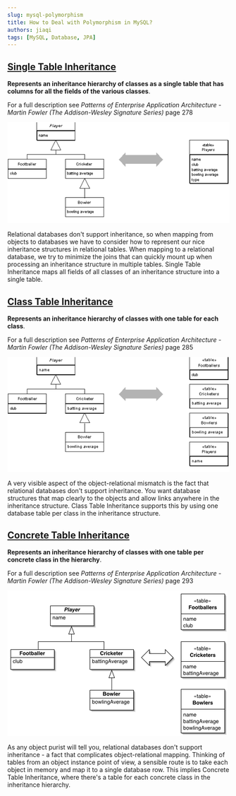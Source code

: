 ```yaml
---
slug: mysql-polymorphism
title: How to Deal with Polymorphism in MySQL?
authors: jiaqi
tags: [MySQL, Database, JPA]
---
```


[//]: # (Copyright 2025 Jiaqi Liu)

[//]: # (Licensed under the Apache License, Version 2.0 &#40;the "License"&#41;;)
[//]: # (you may not use this file except in compliance with the License.)
[//]: # (You may obtain a copy of the License at)

[//]: # (    http://www.apache.org/licenses/LICENSE-2.0)

[//]: # (Unless required by applicable law or agreed to in writing, software)
[//]: # (distributed under the License is distributed on an "AS IS" BASIS,)
[//]: # (WITHOUT WARRANTIES OR CONDITIONS OF ANY KIND, either express or implied.)
[//]: # (See the License for the specific language governing permissions and)
[//]: # (limitations under the License.)

<!--truncate-->

[Single Table Inheritance](http://www.martinfowler.com/eaaCatalog/singleTableInheritance.html)
--------------------------

**Represents an inheritance hierarchy of classes as a single table that has columns for all the fields of the various
classes**.

For a full description see _Patterns of Enterprise Application Architecture - Martin Fowler (The Addison-Wesley
Signature Series)_ page 278

![Single Table Inheritance Example Diagram](./single-table-inheritance.png)

Relational databases don't support inheritance, so when mapping from objects to databases we have to consider how to
represent our nice inheritance structures in relational tables. When mapping to a relational database, we try to
minimize the joins that can quickly mount up when processing an inheritance structure in multiple tables. Single Table
Inheritance maps all fields of all classes of an inheritance structure into a single table.

[Class Table Inheritance](http://www.martinfowler.com/eaaCatalog/classTableInheritance.html)
-------------------------

**Represents an inheritance hierarchy of classes with one table for each class**.

For a full description see _Patterns of Enterprise Application Architecture - Martin Fowler (The Addison-Wesley
Signature Series)_ page 285

![Single Table Inheritance Example Diagram](class-table-inheritance.png)

A very visible aspect of the object-relational mismatch is the fact that relational databases don't support inheritance.
You want database structures that map clearly to the objects and allow links anywhere in the inheritance structure.
Class Table Inheritance supports this by using one database table per class in the inheritance structure.

[Concrete Table Inheritance](http://www.martinfowler.com/eaaCatalog/concreteTableInheritance.html)
----------------------------

**Represents an inheritance hierarchy of classes with one table per concrete class in the hierarchy**.

For a full description see _Patterns of Enterprise Application Architecture - Martin Fowler (The Addison-Wesley
Signature Series)_ page 293

![Concrete Table Inheritance](concrete-table-inheritance.png)

As any object purist will tell you, relational databases don't support inheritance - a fact that complicates
object-relational mapping. Thinking of tables from an object instance point of view, a sensible route is to take each
object in memory and map it to a single database row. This implies Concrete Table Inheritance, where there's a table for
each concrete class in the inheritance hierarchy.
